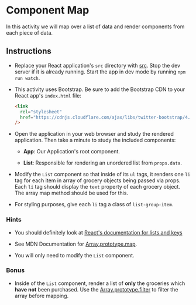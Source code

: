 # Component Map

In this activity we will map over a list of data and render components from each piece of data.

## Instructions

- Replace your React application's `src` directory with [src](Unsolved/src). Stop the dev server if it is already running. Start the app in dev mode by running `npm run watch`.

- This activity uses Bootstrap. Be sure to add the Bootstrap CDN to your React app's `index.html` file:

  ```html
  <link
    rel="stylesheet"
    href="https://cdnjs.cloudflare.com/ajax/libs/twitter-bootstrap/4.0.0/css/bootstrap.min.css"
  />
  ```

- Open the application in your web browser and study the rendered application. Then take a minute to study the included components:

  - **App**: Our Application's root component.

  - **List**: Responsible for rendering an unordered list from `props.data`.

- Modify the `List` component so that inside of its `ul` tags, it renders one `li` tag for each item in array of grocery objects being passed via props. Each `li` tag should display the `text` property of each grocery object. The array map method should be used for this.

- For styling purposes, give each `li` tag a class of `list-group-item`.

### Hints

- You should definitely look at [React's documentation for lists and keys](https://facebook.github.io/react/docs/lists-and-keys.html)

- See MDN Documentation for [Array.prototype.map](https://developer.mozilla.org/en-US/docs/Web/JavaScript/Reference/Global_Objects/Array/map).

- You will only need to modify the `List` component.

### Bonus

- Inside of the `List` component, render a list of **only** the groceries which **have not** been purchased. Use the [Array.prototype.filter](https://developer.mozilla.org/en-US/docs/Web/JavaScript/Reference/Global_Objects/Array/filter) to filter the array before mapping.
